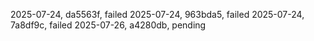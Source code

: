 2025-07-24, da5563f, failed
2025-07-24, 963bda5, failed
2025-07-24, 7a8df9c, failed
2025-07-26, a4280db, pending
